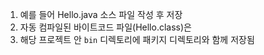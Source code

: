 1. 예를 들어 Hello.java 소스 파일 작성 후 저장
2. 자동 컴파일된 바이트코드 파일(Hello.class)은
3. 해당 프로젝트 안 `bin` 디렉토리에 패키지 디렉토리와 함께 저장됨